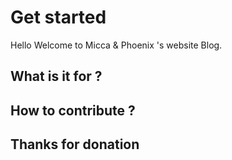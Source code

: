 # Get started

Hello Welcome to Micca & Phoenix 's website Blog.

## What is it for ?


## How to contribute ?


## Thanks for donation